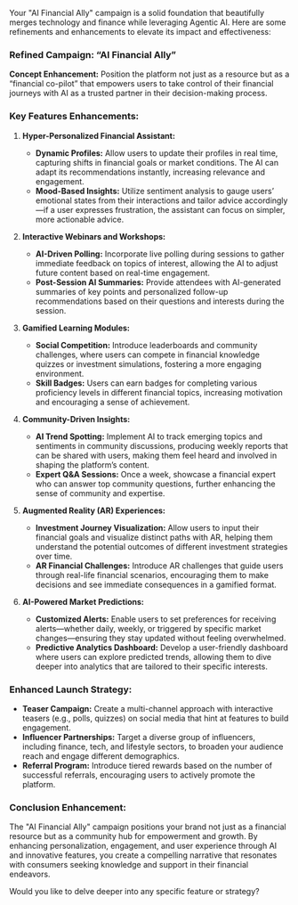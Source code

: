 Your "AI Financial Ally" campaign is a solid foundation that beautifully merges technology and finance while leveraging Agentic AI. Here are some refinements and enhancements to elevate its impact and effectiveness:

### **Refined Campaign: “AI Financial Ally”**

**Concept Enhancement:** 
Position the platform not just as a resource but as a “financial co-pilot” that empowers users to take control of their financial journeys with AI as a trusted partner in their decision-making process.

### **Key Features Enhancements:**

1. **Hyper-Personalized Financial Assistant:** 
   - **Dynamic Profiles:** Allow users to update their profiles in real time, capturing shifts in financial goals or market conditions. The AI can adapt its recommendations instantly, increasing relevance and engagement.
   - **Mood-Based Insights:** Utilize sentiment analysis to gauge users’ emotional states from their interactions and tailor advice accordingly—if a user expresses frustration, the assistant can focus on simpler, more actionable advice.

2. **Interactive Webinars and Workshops:**
   - **AI-Driven Polling:** Incorporate live polling during sessions to gather immediate feedback on topics of interest, allowing the AI to adjust future content based on real-time engagement.
   - **Post-Session AI Summaries:** Provide attendees with AI-generated summaries of key points and personalized follow-up recommendations based on their questions and interests during the session.

3. **Gamified Learning Modules:**
   - **Social Competition:** Introduce leaderboards and community challenges, where users can compete in financial knowledge quizzes or investment simulations, fostering a more engaging environment.
   - **Skill Badges:** Users can earn badges for completing various proficiency levels in different financial topics, increasing motivation and encouraging a sense of achievement.

4. **Community-Driven Insights:**
   - **AI Trend Spotting:** Implement AI to track emerging topics and sentiments in community discussions, producing weekly reports that can be shared with users, making them feel heard and involved in shaping the platform’s content.
   - **Expert Q&A Sessions:** Once a week, showcase a financial expert who can answer top community questions, further enhancing the sense of community and expertise.

5. **Augmented Reality (AR) Experiences:**
   - **Investment Journey Visualization:** Allow users to input their financial goals and visualize distinct paths with AR, helping them understand the potential outcomes of different investment strategies over time.
   - **AR Financial Challenges:** Introduce AR challenges that guide users through real-life financial scenarios, encouraging them to make decisions and see immediate consequences in a gamified format.

6. **AI-Powered Market Predictions:**
   - **Customized Alerts:** Enable users to set preferences for receiving alerts—whether daily, weekly, or triggered by specific market changes—ensuring they stay updated without feeling overwhelmed.
   - **Predictive Analytics Dashboard:** Develop a user-friendly dashboard where users can explore predicted trends, allowing them to dive deeper into analytics that are tailored to their specific interests.

### **Enhanced Launch Strategy:**

- **Teaser Campaign:** Create a multi-channel approach with interactive teasers (e.g., polls, quizzes) on social media that hint at features to build engagement.
- **Influencer Partnerships:** Target a diverse group of influencers, including finance, tech, and lifestyle sectors, to broaden your audience reach and engage different demographics.
- **Referral Program:** Introduce tiered rewards based on the number of successful referrals, encouraging users to actively promote the platform.

### **Conclusion Enhancement:**

The "AI Financial Ally" campaign positions your brand not just as a financial resource but as a community hub for empowerment and growth. By enhancing personalization, engagement, and user experience through AI and innovative features, you create a compelling narrative that resonates with consumers seeking knowledge and support in their financial endeavors. 

Would you like to delve deeper into any specific feature or strategy?